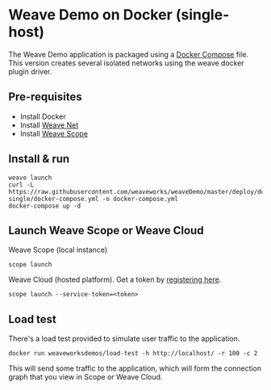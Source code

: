# Weave Demo on Docker (single-host)

The Weave Demo application is packaged using a [Docker Compose](https://docs.docker.com/compose/) file. This version creates several isolated networks using the weave docker plugin driver.

## Pre-requisites

- Install Docker
- Install [Weave Net](https://www.weave.works/install-weave-net/)
- Install [Weave Scope](https://www.weave.works/install-weave-scope/)

## Install & run

    weave launch
    curl -L https://raw.githubusercontent.com/weaveworks/weaveDemo/master/deploy/docker-single/docker-compose.yml -o docker-compose.yml
    docker-compose up -d

## Launch Weave Scope or Weave Cloud

Weave Scope (local instance)

    scope launch

Weave Cloud (hosted platform). Get a token by [registering here](http://cloud.weave.works/).

    scope launch --service-token=<token>

## Load test

There's a load test provided to simulate user traffic to the application.

    docker run weaveworksdemos/load-test -h http://localhost/ -r 100 -c 2

This will send some traffic to the application, which will form the connection graph that you view in Scope or Weave Cloud.



